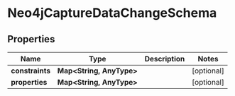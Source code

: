 

# Neo4jCaptureDataChangeSchema


## Properties

Name | Type | Description | Notes
------------ | ------------- | ------------- | -------------
**constraints** | **Map&lt;String, AnyType&gt;** |  |  [optional]
**properties** | **Map&lt;String, AnyType&gt;** |  |  [optional]




